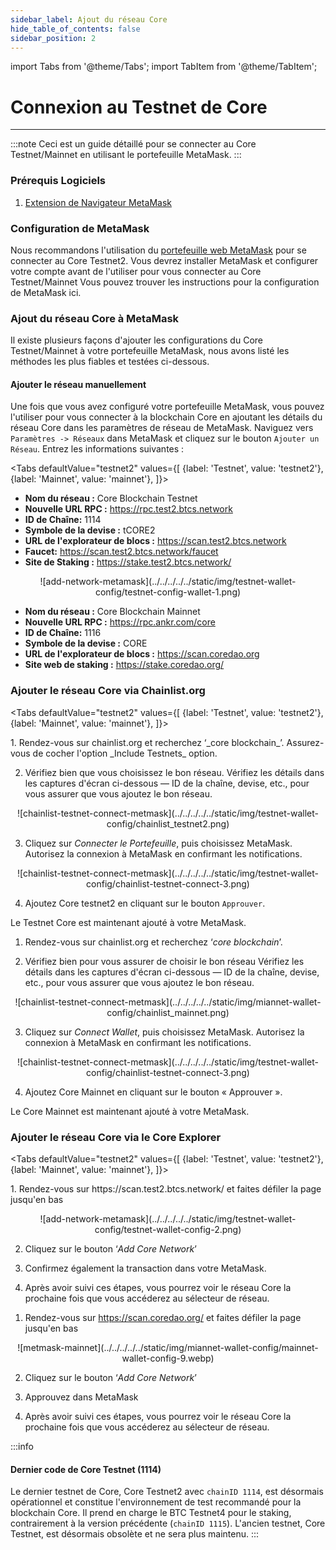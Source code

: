 ```yaml
---
sidebar_label: Ajout du réseau Core
hide_table_of_contents: false
sidebar_position: 2
---
```


import Tabs from '@theme/Tabs';
import TabItem from '@theme/TabItem';

# Connexion au Testnet de Core

---

:::note
Ceci est un guide détaillé pour se connecter au Core Testnet/Mainnet  en utilisant le portefeuille MetaMask.
:::

### Prérequis Logiciels

1. [Extension de Navigateur MetaMask](https://metamask.io/)

### Configuration de MetaMask

Nous recommandons l'utilisation du [portefeuille web MetaMask](https://metamask.io/) pour se connecter au Core Testnet2. Vous devrez installer MetaMask et configurer votre compte avant de l'utiliser pour vous connecter au Core Testnet/Mainnet Vous pouvez trouver les instructions pour la configuration de MetaMask ici.

### Ajout du réseau Core à MetaMask

Il existe plusieurs façons d'ajouter les configurations du Core Testnet/Mainnet à votre portefeuille MetaMask, nous avons listé les méthodes les plus fiables et testées ci-dessous.

#### Ajouter le réseau manuellement

Une fois que vous avez configuré votre portefeuille MetaMask, vous pouvez l'utiliser pour vous connecter à la blockchain Core en ajoutant les détails du réseau Core dans les paramètres de réseau de MetaMask. Naviguez vers `Paramètres -> Réseaux` dans MetaMask et cliquez sur le bouton `Ajouter un Réseau`. Entrez les informations suivantes :

<Tabs defaultValue="testnet2" values={[
{label: 'Testnet', value: 'testnet2'},
{label: 'Mainnet', value: 'mainnet'},
]}>

<TabItem value="testnet2">

- **Nom du réseau :** Core Blockchain Testnet
- **Nouvelle URL RPC :** https://rpc.test2.btcs.network
- **ID de Chaîne:** 1114
- **Symbole de la devise :** tCORE2
- **URL de l'explorateur de blocs :** https://scan.test2.btcs.network
- **Faucet:** https://scan.test2.btcs.network/faucet
- **Site de Staking :** https://stake.test2.btcs.network/

<p align="center" style={{zoom:"60%"}}>
![add-network-metamask](../../../../../static/img/testnet-wallet-config/testnet-config-wallet-1.png)
</p>

</TabItem>

<TabItem value="mainnet">

- **Nom du réseau :** Core Blockchain Mainnet
- **Nouvelle URL RPC :** https://rpc.ankr.com/core
- **ID de Chaîne:** 1116
- **Symbole de la devise :** CORE
- **URL de l'explorateur de blocs :** https://scan.coredao.org
- **Site web de staking  :** https://stake.coredao.org/

</TabItem>

</Tabs>

### Ajouter le réseau Core via Chainlist.org

<Tabs defaultValue="testnet2" values={[
{label: 'Testnet', value: 'testnet2'},
{label: 'Mainnet', value: 'mainnet'},
]}>

<TabItem value="testnet2">
1. Rendez-vous sur chainlist.org et recherchez ‘_core blockchain_’. Assurez-vous de cocher l'option _Include Testnets_ option.

2. Vérifiez bien que vous choisissez le bon réseau. Vérifiez les détails dans les captures d'écran ci-dessous — ID de la chaîne, devise, etc., pour vous assurer que vous ajoutez le bon réseau.

<p align="center" style={{zoom:"40%"}}>
![chainlist-testnet-connect-metmask](../../../../../static/img/testnet-wallet-config/chainlist_testnet2.png)
</p>

3. Cliquez sur _Connecter le Portefeuille_, puis choisissez MetaMask. Autorisez la connexion à MetaMask en confirmant les notifications.

<p align="center" style={{zoom:"40%"}}>
![chainlist-testnet-connect-metmask](../../../../../static/img/testnet-wallet-config/chainlist-testnet-connect-3.png)
</p>

4. Ajoutez Core testnet2 en cliquant sur le bouton `Approuver`.

Le Testnet Core est maintenant ajouté à votre MetaMask.

</TabItem>

<TabItem value="mainnet">

1. Rendez-vous sur chainlist.org et recherchez ‘_core blockchain_’.

2. Vérifiez bien pour vous assurer de choisir le bon réseau Vérifiez les détails dans les captures d'écran ci-dessous — ID de la chaîne, devise, etc., pour vous assurer que vous ajoutez le bon réseau.

<p align="center" style={{zoom:"40%"}}>
![chainlist-testnet-connect-metmask](../../../../../static/img/miannet-wallet-config/chainlist_mainnet.png)
</p>

3. Cliquez sur _Connect Wallet_, puis choisissez MetaMask. Autorisez la connexion à MetaMask en confirmant les notifications.

<p align="center" style={{zoom:"40%"}}>
![chainlist-testnet-connect-metmask](../../../../../static/img/testnet-wallet-config/chainlist-testnet-connect-3.png)
</p>

4. Ajoutez Core Mainnet en cliquant sur le bouton « Approuver ».

Le Core Mainnet est maintenant ajouté à votre MetaMask.

</TabItem>

</Tabs>

### Ajouter le réseau Core via le Core Explorer

<Tabs defaultValue="testnet2" values={[
{label: 'Testnet', value: 'testnet2'},
{label: 'Mainnet', value: 'mainnet'},
]}>

<TabItem value="testnet2">
1. Rendez-vous sur https://scan.test2.btcs.network/ et faites défiler la page jusqu'en bas

<p align="center" style={{zoom:"60%"}}>
![add-network-metamask](../../../../../static/img/testnet-wallet-config/testnet-wallet-config-2.png)
</p>

2. Cliquez sur le bouton ‘_Add Core Network_’

3. Confirmez également la transaction dans votre MetaMask.

4. Après avoir suivi ces étapes, vous pourrez voir le réseau Core la prochaine fois que vous accéderez au sélecteur de réseau.

</TabItem>

<TabItem value="mainnet">

1. Rendez-vous sur https://scan.coredao.org/ et faites défiler la page jusqu'en bas

<p align="center" style={{zoom:"60%"}}>
![metmask-mainnet](../../../../../static/img/miannet-wallet-config/mainnet-wallet-config-9.webp)
</p>

2. Cliquez sur le bouton ‘_Add Core Network_’

3. Approuvez dans MetaMask

4. Après avoir suivi ces étapes, vous pourrez voir le réseau Core la prochaine fois que vous accéderez au sélecteur de réseau.

</TabItem>

</Tabs>

:::info

#### Dernier code de  Core Testnet (1114)

Le dernier testnet de Core, Core Testnet2 avec `chainID 1114`, est désormais opérationnel et constitue l'environnement de test recommandé pour la blockchain Core. Il prend en charge le BTC Testnet4 pour le staking, contrairement à la version précédente (`chainID 1115`). L'ancien testnet, Core Testnet, est désormais obsolète et ne sera plus maintenu.
:::